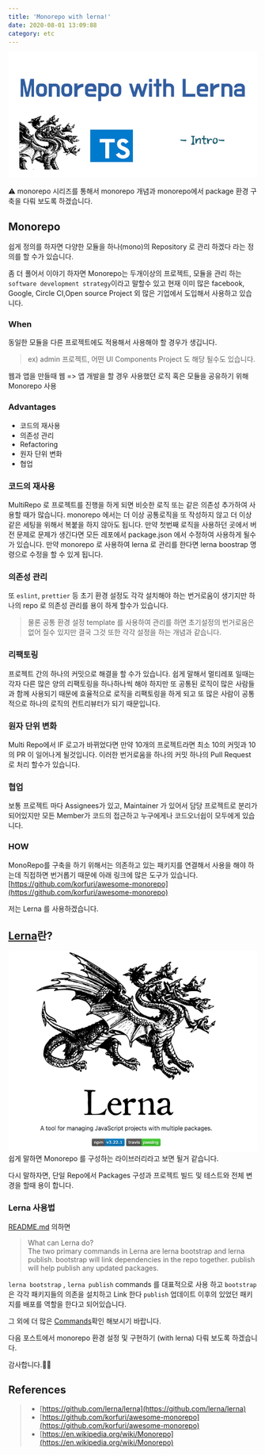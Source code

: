 ```yaml
---
title: 'Monorepo with lerna!'
date: 2020-08-01 13:09:88
category: etc
---
```


![img](./images/lerna/lerna.jpg)

⚠️ monorepo 시리즈를 통해서 monorepo 개념과 monorepo에서 package 환경 구축을 다뤄 보도록 하겠습니다.

## Monorepo

쉽게 정의를 하자면 다양한 모듈을 하나(mono)의 Repository 로 관리 하겠다 라는 정의를 할 수가 있습니다.

좀 더 풀어서 이야기 하자면 Monorepo는 두개이상의 프로젝트, 모듈을 관리 하는 `software development strategy`이라고 말할수 있고
현재 이미 많은 facebook, Google, Circle CI,Open source Project 외 많은 기업에서 도입해서 사용하고 있습니다.

### When

동일한 모듈을 다른 프로젝트에도 적용해서 사용해야 할 경우가 생깁니다.<br>

> ex) admin 프로젝트, 어떤 UI Components Project 도 해당 될수도 있습니다.

웹과 앱을 만들때 웹 => 앱 개발을 할 경우 사용했던 로직 혹은 모듈을 공유하기 위해 Monorepo 사용

### Advantages

- 코드의 재사용
- 의존성 관리
- Refactoring
- 원자 단위 변화
- 협업

### 코드의 재사용

MultiRepo 로 프로젝트를 진행을 하게 되면 비슷한 로직 또는 같은 의존성 추가하여 사용할 때가 많습니다.
monorepo 에서는 더 이상 공통로직을 또 작성하지 않고 더 이상 같은 세팅을 위해서 복붙을 하지 않아도 됩니다.
만약 첫번째 로직을 사용하던 곳에서 버전 문제로 문제가 생긴다면 모든 레포에서 package.json 에서 수정하여 사용하게 될수 가 있습니다.
만약 monorepo 로 사용하여 lerna 로 관리를 한다면 lerna boostrap 명령으로 수정을 할 수 있게 됩니다.

### 의존성 관리

또 `eslint`, `prettier` 등 초기 환경 설정도 각각 설치해야 하는 번거로움이 생기지만 하나의 repo 로 의존성 관리를 용이 하게 할수가 있습니다.

> 물론 공통 환경 설정 template 를 사용하여 관리를 하면 초기설정의 번거로움은 없어 질수 있지만 결국 그것 또한 각각 설정을 하는 개념과 같습니다.

### 리팩토링

프로젝트 간의 하나의 커밋으로 해결을 할 수가 있습니다. 쉽게 말해서 멀티레포 일때는 각자 다른 많은 양의 리팩토링을 하나하나씩 해야 하지만 또 공통된 로직이 많은 사람들과 함께 사용되기 때문에 효율적으로 로직을 리팩토링을 하게 되고 또 많은 사람이 공통적으로 하나의 로직의 컨트리뷰터가 되기 때문입니다.

### 원자 단위 변화

Multi Repo에서 IF 로고가 바뀌었다면 만약 10개의 프로젝트라면 최소 10의 커밋과 10의 PR 이 일어나게 될것입니다.
이러한 번거로움을 하나의 커밋 하나의 Pull Request 로 처리 할수가 있습니다.

### 협업

보통 프로젝트 마다 Assignees가 있고, Maintainer 가 있어서 담당 프로젝트로 분리가 되어있지만 모든 Member가 코드의 접근하고 누구에게나 코드오너쉽이 모두에게 있습니다.

### HOW

MonoRepo를 구축을 하기 위해서는 의존하고 있는 패키지를 연결해서 사용을 해야 하는데 직접하면 번거롭기 때문에 아래 링크에 많은 도구가 있습니다.
[https://github.com/korfuri/awesome-monorepo](https://github.com/korfuri/awesome-monorepo)

저는 Lerna 를 사용하겠습니다.

## [Lerna](https://lerna.js.org/)란?

![img](./images/lerna/lerna2.png)
쉽게 말하면 Monorepo 를 구성하는 라이브러리라고 보면 될거 같습니다.

다시 말하자면, 단일 Repo에서 Packages 구성과 프로젝트 빌드 및 테스트와 전체 변경을 할때 용이 합니다.

### Lerna 사용법

[README.md](https://github.com/lerna/lerna) 의하면 <br>

> What can Lerna do?<br>
> The two primary commands in Lerna are lerna bootstrap and lerna publish.
> bootstrap will link dependencies in the repo together. publish will help publish any updated packages.

`lerna bootstrap` , `lerna publish` commands 를 대표적으로 사용 하고 `bootstrap`은 각각 패키지들의 의존을 설치하고 Link 한다
`publish` 업데이트 이후의 있었던 패키지를 배포를 역할을 한다고 되어있습니다.

그 외에 더 많은 [Commands](https://github.com/lerna/lerna/tree/master/commands)확인 해보시기 바랍니다.

다음 포스트에서 monorepo 환경 설정 및 구현하기 (with lerna) 다뤄 보도록 하겠습니다.

감사합니다.🙏🏻

## References

> - [https://github.com/lerna/lerna](https://github.com/lerna/lerna)
> - [https://github.com/korfuri/awesome-monorepo](https://github.com/korfuri/awesome-monorepo)
> - [https://en.wikipedia.org/wiki/Monorepo](https://en.wikipedia.org/wiki/Monorepo)
